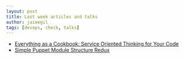 ```yaml
---
layout: post
title: Last week articles and talks
author: jaimegil
tags: [devops, check, talks]
---
```


* [Everything as a Cookbook: Service Oriented Thinking for Your Code](https://www.youtube.com/watch?v=bzmxKwWrLCM)
* [Simple Puppet Module Structure Redux](http://www.devco.net/archives/2012/12/13/simple-puppet-module-structure-redux.php)
